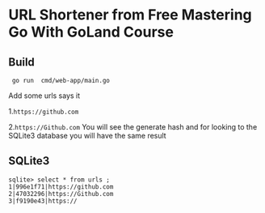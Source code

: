 # URL Shortener from Free Mastering Go With GoLand Course
## Build
```code
 go run  cmd/web-app/main.go
```
Add some urls says it

1.```https://github.com```

2.```https://Github.com```
You will see the generate hash and for looking to the SQLite3 database you will have the same result

## SQLite3

```code
sqlite> select * from urls ;
1|996e1f71|https://github.com
2|47032296|https://Github.com
3|f9190e43|https://
```
